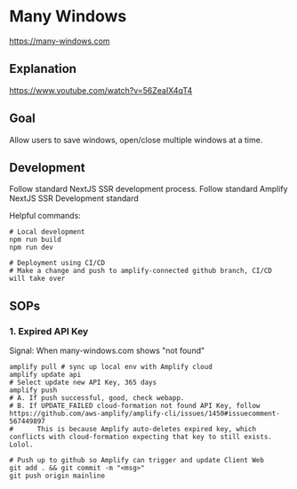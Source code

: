 # Many Windows

https://many-windows.com

## Explanation

https://www.youtube.com/watch?v=56ZeaIX4qT4

## Goal

Allow users to save windows, open/close multiple windows at a time.


## Development

Follow standard NextJS SSR development process.
Follow standard Amplify NextJS SSR Development standard

Helpful commands:

```
# Local development
npm run build
npm run dev
```

```
# Deployment using CI/CD
# Make a change and push to amplify-connected github branch, CI/CD will take over
```

## SOPs

### 1. Expired API Key

Signal: When many-windows.com shows "not found"

```
amplify pull # sync up local env with Amplify cloud
amplify update api
# Select update new API Key, 365 days
amplify push
# A. If push successful, good, check webapp.
# B. If UPDATE_FAILED cloud-formation not found API Key, follow https://github.com/aws-amplify/amplify-cli/issues/1450#issuecomment-567449897
#      This is because Amplify auto-deletes expired key, which conflicts with cloud-formation expecting that key to still exists. Lolol.

# Push up to github so Amplify can trigger and update Client Web
git add . && git commit -m "<msg>"
git push origin mainline
```
